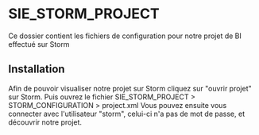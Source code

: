 # SIE_STORM_PROJECT

Ce dossier contient les fichiers de configuration pour notre projet de BI effectué sur Storm

## Installation

Afin de pouvoir visualiser notre projet sur Storm cliquez sur "ouvrir projet" sur Storm. Puis ouvrez le fichier SIE_STORM_PROJECT > STORM_CONFIGURATION > project.xml
Vous pouvez ensuite vous connecter avec l'utilisateur "storm", celui-ci n'a pas de mot de passe, et découvrir notre projet.
